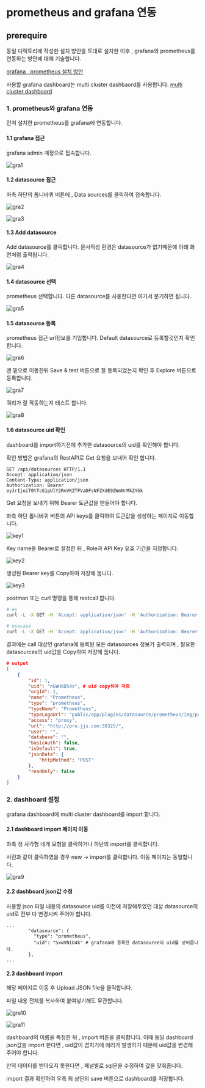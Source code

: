 # prometheus and grafana 연동
## prerequire
동일 디렉토리에 작성한 설치 방안을 토대로 설치한 이후 , grafana와 prometheus를 연동하는 방안에 대해 기술합니다.

[grafana , prometheus 설치 방안](https://github.com/jjsair0412/kubernetes_info/blob/main/k8s's%20solutions/grafana%20%2C%20prometheus/grafana%20%EB%B0%8F%20prometheus%20%EC%84%A4%EC%B9%98%EB%B0%A9%EC%95%88.md)

사용할 grafana dashboard는 multi cluster dashbaord를 사용합니다.
[multi cluster dashboard](https://github.com/jjsair0412/kubernetes_info/blob/main/grafana/grafana%20dashboards/k8s%20grafana%20multi%20cluster%20dashboard.json)

### 1. prometheus와 grafana 연동
먼저 설치한 prometheus를 grafana에 연동합니다.

#### 1.1 grafana 접근
grafana admin 계정으로 접속합니다.

![gra1][gra1]

[gra1]:./images/gra1.png

#### 1.2 datasource 접근
좌측 하단의 톱니바퀴 버튼에 , Data sources를 클릭하여 접속합니다.

![gra2][gra2]

[gra2]:./images/gra2.png

![gra3][gra3]

[gra3]:./images/gra3.png

#### 1.3 Add datasource
Add datasource를 클릭합니다. 
문서작성 환경은 datasource가 없기때문에 아래 화면처럼 출력됩니다.

![gra4][gra4]

[gra4]:./images/gra4.png

#### 1.4 datasource 선택
prometheus 선택합니다.
다른 datasource를 사용한다면 여기서 분기하면 됩니다.

![gra5][gra5]

[gra5]:./images/gra5.png

#### 1.5 datasource 등록
prometheus 접근 url정보를 기입합니다.
Default datasource로 등록할것인지 확인합니다.

![gra6][gra6]

[gra6]:./images/gra6.png

맨 밑으로 이동한뒤 Save & test 버튼으로 잘 등록되었는지 확인 후 Explore 버튼으로 등록합니다.

![gra7][gra7]

[gra7]:./images/gra7.png

쿼리가 잘 작동하는지 테스트 합니다.

![gra8][gra8]

[gra8]:./images/gra8.png

#### 1.6 datasource uid 확인
dashboard를 import하기전에 추가한 datasource의 uid를 확인해야 합니다.

확인 방법은 grafana의 RestAPI로 Get 요청을 보내어 확인 합니다.

```http
GET /api/datasources HTTP/1.1
Accept: application/json
Content-Type: application/json
Authorization: Bearer eyJrIjoiT0tTcG1pUlY2RnVKZTFVaDFsNFZXdE9ZWmNrMkZYbk
```

Get 요청을 보내기 위해 Bearer 토큰값을 만들어야 합니다.

좌측 하단 톱니바퀴 버튼의 API keys를 클릭하여 토큰값을 생성하는 페이지로 이동합니다.

![key1][key1]

[key1]:./images/key1.png

Key name을 Bearer로 설정한 뒤 , Role과 API Key 유효 기간을 지정합니다.

![key2][key2]

[key2]:./images/key2.png

생성된 Bearer key를 Copy하여 저장해 둡니다.

![key3][key3]

[key3]:./images/key3.png

postman 또는 curl 명령을 통해 restcall 합니다.
```bash
# ex
curl -L -X GET -H 'Accept: application/json' -H 'Authorization: Bearer {token}' 'http://grafa_url/api/datasources'

# usecase
curl -L -X GET -H 'Accept: application/json' -H 'Authorization: Bearer eyJrIjoiV1RUbTluMVV6R25QVnJjOHpWdWw4c1k1bkltV0syRGYiLCJuIjoiQmVhcmVyIiwiaWQiOjF9' 'http://gra.jjs.com/api/datasources'
```

결과에는 call 대상인 grafana에 등록된 모든 datasources 정보가 출력되며 , 필요한 datasources의 uid값을 Copy하여 저장해 둡니다.
```json
# output
[
    {
        "id": 1,
        "uid": "nGWH6D54z", # uid copy하여 저장
        "orgId": 1,
        "name": "Prometheus",
        "type": "prometheus",
        "typeName": "Prometheus",
        "typeLogoUrl": "public/app/plugins/datasource/prometheus/img/prometheus_logo.svg",
        "access": "proxy",
        "url": "http://pro.jjs.com:30325/",
        "user": "",
        "database": "",
        "basicAuth": false,
        "isDefault": true,
        "jsonData": {
            "httpMethod": "POST"
        },
        "readOnly": false
    }
]
```

### 2. dashboard 설정
grafana dashboard에 multi cluster dashboard를 import 합니다.

#### 2.1 dashboard import 페이지 이동
좌측 정 사각형 네개 모형을 클릭하거나 하단의 import를 클릭합니다.

사진과 같이 클릭하였을 경우 new -> import를 클릭합니다.
이동 페이지는 동일합니다.

![gra9][gra9]

[gra9]:./images/gra9.png

#### 2.2 dashboard json값 수정
사용할 json 파일 내용의 datasource uid를 이전에 저장해두었던 대상 datasource의 uid로 전부 다 변경시켜 주어야 합니다.
```
...
        "datasource": {
          "type": "prometheus", 
          "uid": "SxwVNiO4k" # grafana에 등록한 datasource의 uid를 넣어줍니다.
        },
...
```

#### 2.3 dashboard import

해당 페이지로 이동 후 Upload JSON file을 클릭합니다.

파일 내용 전체를 복사하여 붙여넣기해도 무관합니다.

![gra10][gra10]

[gra10]:./images/gra10.png

![gra11][gra11]

[gra11]:./images/gra11.png

dashboard의 이름을 특정한 뒤 , import 버튼을 클릭합니다.
이때 동일 dashboard json값을 import 한다면 , uid값이 겹치기에 에러가 발생하기 때문에 uid값을 변경해 주어야 합니다.

만약 데이터를 받아오지 못한다면 , 페널별로 sql문을 수정하여 값을 맞춰줍니다.

import 결과 확인하여 우측 최 상단의 save 버튼으로 dashboard를 저장합니다.